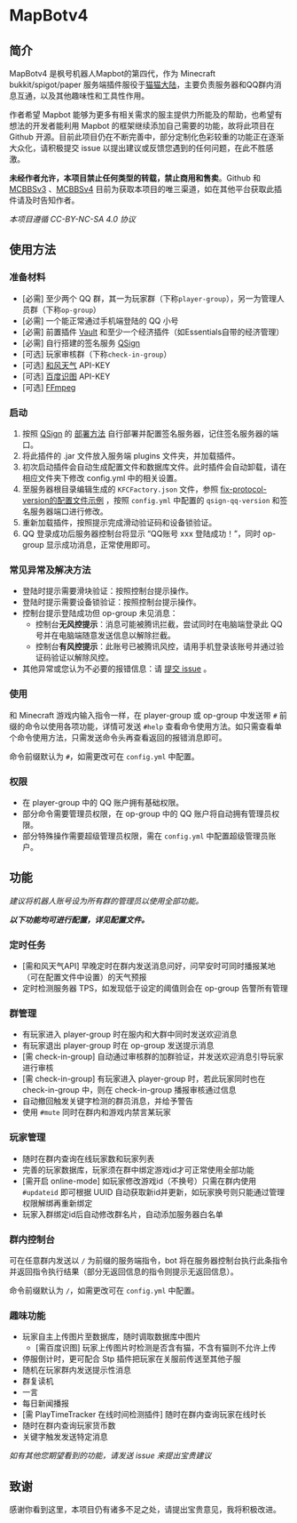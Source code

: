# MapBotv4

## 简介
MapBotv4 是枫号机器人Mapbot的第四代，作为 Minecraft bukkit/spigot/paper 服务端插件服役于[猫猫大陆](https://www.catland.top)，主要负责服务器和QQ群内消息互通，以及其他趣味性和工具性作用。

作者希望 Mapbot 能够为更多有相关需求的服主提供力所能及的帮助，也希望有想法的开发者能利用 Mapbot 的框架继续添加自己需要的功能，故将此项目在 Github 开源。目前此项目仍在不断完善中，部分定制化色彩较重的功能正在逐渐大众化，请积极提交 issue 以提出建议或反馈您遇到的任何问题，在此不胜感激。

**未经作者允许，本项目禁止任何类型的转载，禁止商用和售卖**。Github 和 [MCBBSv3](https://www.mcbbs.net/forum.php?mod=viewthread&tid=1313995&page=1&extra=#pid24967494) 、[MCBBSv4](https://beta.mcbbs.net/resource/servermod/cbo4opvt) 目前为获取本项目的唯三渠道，如在其他平台获取此插件请及时告知作者。

*本项目遵循 CC-BY-NC-SA 4.0 协议*

## 使用方法
### 准备材料
- [必需] 至少两个 QQ 群，其一为玩家群（下称`player-group`），另一为管理人员群（下称`op-group`）
- [必需] 一个能正常通过手机端登陆的 QQ 小号
- [必需] 前置插件 [Vault](https://github.com/MilkBowl/Vault) 和至少一个经济插件（如Essentials自带的经济管理）
- [必需] 自行搭建的签名服务 [QSign](https://github.com/fuqiuluo/unidbg-fetch-qsign)
- [可选] 玩家审核群（下称`check-in-group`）
- [可选] [和风天气](https://dev.qweather.com) API-KEY
- [可选] [百度识图](https://ai.baidu.com/ai-doc/IMAGERECOGNITION/Zk3bcxdfr) API-KEY
- [可选] [FFmpeg](https://github.com/BtbN/FFmpeg-Builds/releases)

### 启动
1. 按照 [QSign](https://github.com/fuqiuluo/unidbg-fetch-qsign) 的 [部署方法](https://github.com/fuqiuluo/unidbg-fetch-qsign/wiki) 自行部署并配置签名服务器，记住签名服务器的端口。
2. 将此插件的 .jar 文件放入服务端 plugins 文件夹，并加载插件。
3. 初次启动插件会自动生成配置文件和数据库文件。此时插件会自动卸载，请在相应文件夹下修改 config.yml 中的相关设置。
4. 至服务器根目录编辑生成的 `KFCFactory.json` 文件，参照 [fix-protocol-version的配置文件示例](https://github.com/cssxsh/fix-protocol-version) ，按照 `config.yml` 中配置的 `qsign-qq-version` 和签名服务器端口进行修改。
5. 重新加载插件，按照提示完成滑动验证码和设备锁验证。
6. QQ 登录成功后服务器控制台将显示 “QQ账号 xxx 登陆成功！”，同时 op-group 显示成功消息，正常使用即可。

### 常见异常及解决方法
- 登陆时提示需要滑块验证：按照控制台提示操作。
- 登陆时提示需要设备锁验证：按照控制台提示操作。
- 控制台提示登陆成功但 op-group 未见消息：
    - 控制台**无风控提示**：消息可能被腾讯拦截，尝试同时在电脑端登录此 QQ 号并在电脑端随意发送信息以解除拦截。
    - 控制台**有风控提示**：此账号已被腾讯风控，请用手机登录该账号并通过验证码验证以解除风控。
- 其他异常或您认为不必要的报错信息：请 [提交 issue](https://github.com/Maplefsnow/MapBotv4/issues) 。

### 使用
和 Minecraft 游戏内输入指令一样，在 player-group 或 op-group 中发送带 `#` 前缀的命令以使用各项功能，详情可发送 `#help` 查看命令使用方法。如只需查看单个命令使用方法，只需发送命令头再查看返回的报错消息即可。

命令前缀默认为 `#`，如需更改可在 `config.yml` 中配置。

### 权限
- 在 player-group 中的 QQ 账户拥有基础权限。
- 部分命令需要管理员权限，在 op-group 中的 QQ 账户将自动拥有管理员权限。
- 部分特殊操作需要超级管理员权限，需在 `config.yml` 中配置超级管理员账户。

## 功能

*建议将机器人账号设为所有群的管理员以使用全部功能。*

***以下功能均可进行配置，详见配置文件。***

### 定时任务

- [需和风天气API] 早晚定时在群内发送消息问好，问早安时可同时播报某地（可在配置文件中设置）的天气预报
- 定时检测服务器 TPS，如发现低于设定的阈值则会在 op-group 告警所有管理

### 群管理

- 有玩家进入 player-group 时在服内和大群中同时发送欢迎消息
- 有玩家退出 player-group 时在 op-group 发送提示消息
- [需 check-in-group] 自动通过审核群的加群验证，并发送欢迎消息引导玩家进行审核
- [需 check-in-group] 有玩家进入 player-group 时，若此玩家同时也在 check-in-group 中，则在 check-in-group 播报审核通过信息
- 自动撤回触发关键字检测的群员消息，并给予警告
- 使用 `#mute` 同时在群内和游戏内禁言某玩家

### 玩家管理

- 随时在群内查询在线玩家数和玩家列表
- 完善的玩家数据库，玩家须在群中绑定游戏id才可正常使用全部功能
- [需开启 online-mode] 如玩家修改游戏id（不换号）只需在群内使用 `#updateid` 即可根据 UUID 自动获取新id并更新，如玩家换号则只能通过管理权限解绑再重新绑定
- 玩家入群绑定id后自动修改群名片，自动添加服务器白名单

### 群内控制台

可在任意群内发送以 `/` 为前缀的服务端指令，bot 将在服务器控制台执行此条指令并返回指令执行结果（部分无返回信息的指令则提示无返回信息）。

命令前缀默认为 `/`，如需更改可在 `config.yml` 中配置。

### 趣味功能

- 玩家自主上传图片至数据库，随时调取数据库中图片
    - [需百度识图] 玩家上传图片时检测是否含有猫，不含有猫则不允许上传
- 停服倒计时，更可配合 Stp 插件把玩家在关服前传送至其他子服
- 随机在玩家群内发送提示性消息
- 群复读机
- 一言
- 每日新闻播报
- [需 PlayTimeTracker 在线时间检测插件] 随时在群内查询玩家在线时长
- 随时在群内查询玩家货币数
- 关键字触发发送特定消息

*如有其他您期望看到的功能，请发送 issue 来提出宝贵建议*

## 致谢
感谢你看到这里，本项目仍有诸多不足之处，请提出宝贵意见，我将积极改进。
